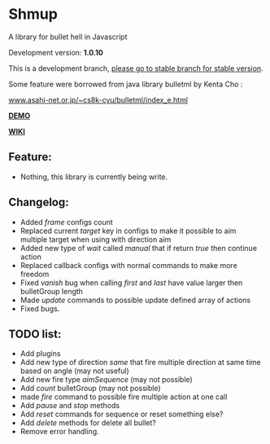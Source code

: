 # Shmup
A library for bullet hell in Javascript

Development version: **1.0.10**

This is a development branch, [please go to stable branch for stable version](https://github.com/Trung0246/Shmup/tree/stable).

Some feature were borrowed from java library bulletml by Kenta Cho :

www.asahi-net.or.jp/~cs8k-cyu/bulletml/index_e.html

[**DEMO**](http://codepen.io/Trung0246/pen/EgAyRZ)

[**WIKI**](https://github.com/Trung0246/Shmup/wiki)

## Feature:
* Nothing, this library is currently being write.

## Changelog:
* Added *frame* configs count
* Replaced current *target* key in configs to make it possible to aim multiple target when using with direction aim
* Added new type of *wait* called *manual* that if return *true* then continue action
* Replaced callback configs with normal commands to make more freedom
* Fixed *vanish* bug when calling *first* and *last* have value larger then bulletGroup length
* Made *update* commands to possible update defined array of actions
* Fixed bugs.

## TODO list:
* Add plugins
* Add new type of direction *same* that fire multiple direction at same time based on angle (may not useful)
* Add new fire type *aimSequence* (may not possible)
* Add *count* bulletGroup (may not possible)
* made *fire* command to possible fire multiple action at one call
* Add *pause* and *stop* methods
* Add *reset* commands for sequence or reset something else?
* Add *delete* methods for delete all bullet?
* Remove error handling.
